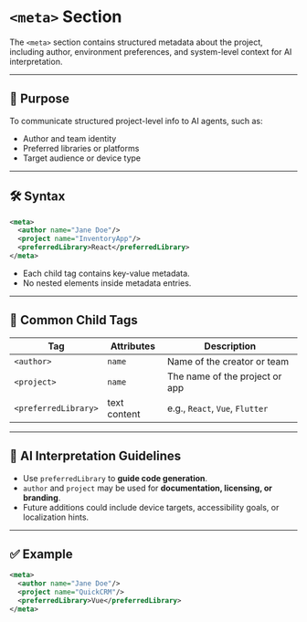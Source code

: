 # `<meta>` Section

The `<meta>` section contains structured metadata about the project, including author, environment preferences, and system-level context for AI interpretation.

---

## 🧠 Purpose

To communicate structured project-level info to AI agents, such as:
- Author and team identity
- Preferred libraries or platforms
- Target audience or device type

---

## 🛠 Syntax

```xml
<meta>
  <author name="Jane Doe"/>
  <project name="InventoryApp"/>
  <preferredLibrary>React</preferredLibrary>
</meta>
```

- Each child tag contains key-value metadata.
- No nested elements inside metadata entries.

---

## 🔑 Common Child Tags

| Tag               | Attributes           | Description                          |
|------------------|----------------------|--------------------------------------|
| `<author>`        | `name`               | Name of the creator or team          |
| `<project>`       | `name`               | The name of the project or app       |
| `<preferredLibrary>` | text content       | e.g., `React`, `Vue`, `Flutter`      |

---

## 🧩 AI Interpretation Guidelines

- Use `preferredLibrary` to **guide code generation**.
- `author` and `project` may be used for **documentation, licensing, or branding**.
- Future additions could include device targets, accessibility goals, or localization hints.

---

## ✅ Example

```xml
<meta>
  <author name="Jane Doe"/>
  <project name="QuickCRM"/>
  <preferredLibrary>Vue</preferredLibrary>
</meta>
```
